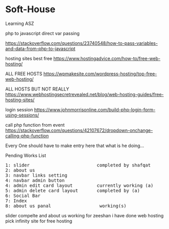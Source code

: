 # Soft-House
Learning ASZ

php to javascript direct var passing

https://stackoverflow.com/questions/23740548/how-to-pass-variables-and-data-from-php-to-javascript


hosting sites best free
https://www.hostingadvice.com/how-to/free-web-hosting/

ALL FREE HOSTS
https://wpmakesite.com/wordpress-hosting/top-free-web-hosting/

ALL HOSTS BUT NOT REALLY
https://www.webhostingsecretrevealed.net/blog/web-hosting-guides/free-hosting-sites/


login session 
https://www.johnmorrisonline.com/build-php-login-form-using-sessions/

call php function from event
https://stackoverflow.com/questions/42107672/dropdown-onchange-calling-php-function

Every One should have to make entry here that what is he doing...

Pending Works List

<pre>
1: slider                         completed by shafqat
2: about us
3: navbar links setting
4: navbar admin button
4: admin edit card layout         currently working (a)
5: admin delete card layout       completed by (a)
6: Social Bar
7: Index
8: about us panal                  working(s)
</pre>

slider compelte and about us working for zeeshan
i have done web hosting pick infinity site for free hosting
